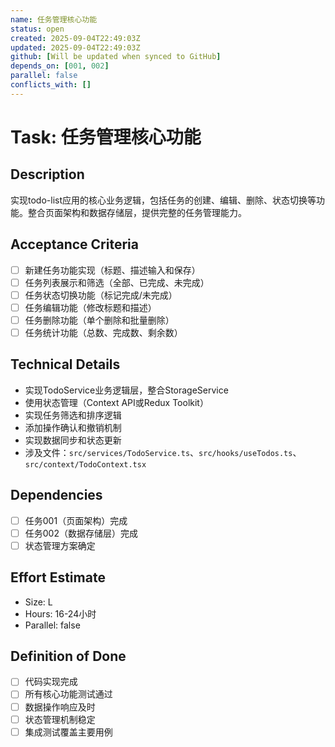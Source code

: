 ```yaml
---
name: 任务管理核心功能
status: open
created: 2025-09-04T22:49:03Z
updated: 2025-09-04T22:49:03Z
github: [Will be updated when synced to GitHub]
depends_on: [001, 002]
parallel: false
conflicts_with: []
---
```


# Task: 任务管理核心功能

## Description
实现todo-list应用的核心业务逻辑，包括任务的创建、编辑、删除、状态切换等功能。整合页面架构和数据存储层，提供完整的任务管理能力。

## Acceptance Criteria
- [ ] 新建任务功能实现（标题、描述输入和保存）
- [ ] 任务列表展示和筛选（全部、已完成、未完成）
- [ ] 任务状态切换功能（标记完成/未完成）
- [ ] 任务编辑功能（修改标题和描述）
- [ ] 任务删除功能（单个删除和批量删除）
- [ ] 任务统计功能（总数、完成数、剩余数）

## Technical Details
- 实现TodoService业务逻辑层，整合StorageService
- 使用状态管理（Context API或Redux Toolkit）
- 实现任务筛选和排序逻辑
- 添加操作确认和撤销机制
- 实现数据同步和状态更新
- 涉及文件：`src/services/TodoService.ts`、`src/hooks/useTodos.ts`、`src/context/TodoContext.tsx`

## Dependencies
- [ ] 任务001（页面架构）完成
- [ ] 任务002（数据存储层）完成
- [ ] 状态管理方案确定

## Effort Estimate
- Size: L
- Hours: 16-24小时
- Parallel: false

## Definition of Done
- [ ] 代码实现完成
- [ ] 所有核心功能测试通过
- [ ] 数据操作响应及时
- [ ] 状态管理机制稳定
- [ ] 集成测试覆盖主要用例